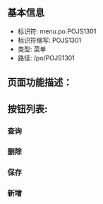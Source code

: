 
## 基本信息

- 标识符: menu.po.POJS1301
- 标识符缩写: POJS1301
- 类型: 菜单
- 路径: /po/POJS1301

## 页面功能描述：





## 按钮列表:


### 查询



### 删除



### 保存



### 新增


